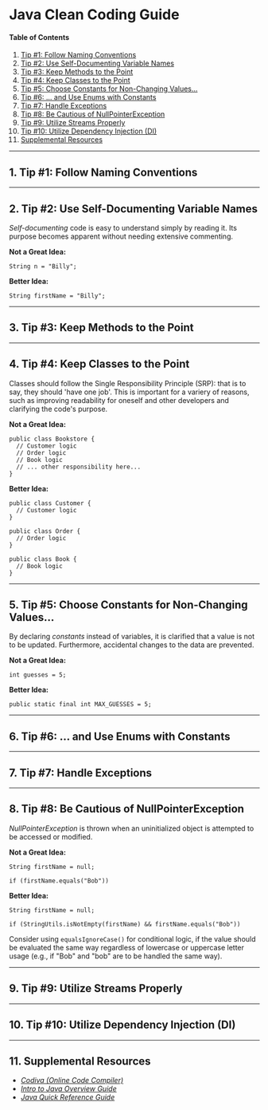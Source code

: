 # Java Clean Coding Guide

#### Table of Contents

1. [Tip #1: Follow Naming Conventions](#conventions)
2. [Tip #2: Use Self-Documenting Variable Names](#documenting)
3. [Tip #3: Keep Methods to the Point](#methods)
4. [Tip #4: Keep Classes to the Point](#classes)
5. [Tip #5: Choose Constants for Non-Changing Values...](#constants)
6. [Tip #6: ... and Use Enums with Constants](#enums)
7. [Tip #7: Handle Exceptions](#exceptions)
8. [Tip #8: Be Cautious of NullPointerException](#nulls)
9. [Tip #9: Utilize Streams Properly](#streams)
10. [Tip #10: Utilize Dependency Injection (DI)](#dependency)
11. [Supplemental Resources](#supplement)

<hr />

## 1. <a name="conventions">Tip #1: Follow Naming Conventions</a>

<hr />

## 2. <a name="documenting">Tip #2: Use Self-Documenting Variable Names</a>

<em>Self-documenting</em> code is easy to understand simply by reading it. Its purpose becomes apparent without needing extensive commenting.

<strong>Not a Great Idea:</strong>

```
String n = "Billy";
```

<strong>Better Idea:</strong>

```
String firstName = "Billy";
```

<hr />

## 3. <a name="methods">Tip #3: Keep Methods to the Point</a>

<hr />

## 4. <a name="classes">Tip #4: Keep Classes to the Point</a>
  
Classes should follow the Single Responsibility Principle (SRP): that is to say, they should 'have one job'. This is important for a variery of reasons, such as improving readability for oneself and other developers and clarifying the code's purpose.
  
<strong>Not a Great Idea:</strong>
  
```
public class Bookstore {
  // Customer logic
  // Order logic
  // Book logic
  // ... other responsibility here...
}
```
  
<strong>Better Idea:</strong>
  
```
public class Customer {
  // Customer logic
}
  
public class Order {
  // Order logic
}
  
public class Book {
  // Book logic
}
```

<hr />

## 5. <a name="constants">Tip #5: Choose Constants for Non-Changing Values...</a>

By declaring <em>constants</em> instead of variables, it is clarified that a value is not to be updated. Furthermore, accidental changes to the data are prevented.

<strong>Not a Great Idea:</strong>

```
int guesses = 5; 
```

<strong>Better Idea:</strong>

```
public static final int MAX_GUESSES = 5;
```

<hr />

## 6. <a name="enums">Tip #6: ... and Use Enums with Constants</a>

<hr />

## 7. <a name="exceptions">Tip #7: Handle Exceptions</a>

<hr />

## 8. <a name="nulls">Tip #8: Be Cautious of NullPointerException</a>
  
<em>NullPointerException</em> is thrown when an uninitialized object is attempted to be accessed or modified.
  
<strong>Not a Great Idea:</strong>

```
String firstName = null;

if (firstName.equals("Bob"))
```

<strong>Better Idea:</strong>

```
String firstName = null;

if (StringUtils.isNotEmpty(firstName) && firstName.equals("Bob"))
```

Consider using `equalsIgnoreCase()` for conditional logic, if the value should be evaluated the same way regardless of lowercase or uppercase letter usage (e.g., if "Bob" and "bob" are to be handled the same way).

<hr />

## 9. <a name="streams">Tip #9: Utilize Streams Properly</a>

<hr />

## 10. <a name="dependency">Tip #10: Utilize Dependency Injection (DI)</a>

<hr />

## 11. <a name="supplement">Supplemental Resources</a>

* *[Codiva (Online Code Compiler)](https://www.codiva.io/)*  
* *<a href="https://github.com/chaseofthejungle/intro-to-java">Intro to Java Overview Guide</a>*  
* *<a href="https://github.com/chaseofthejungle/java-quick-reference-guide">Java Quick Reference Guide</a>*
